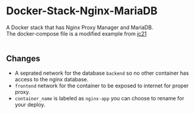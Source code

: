 # Docker-Stack-Nginx-MariaDB
 A Docker stack that has Nginx Proxy Manager and MariaDB.<br>
 The docker-compose file is a modified example from [jc21](https://github.com/NginxProxyManager/nginx-proxy-manager)
<br>
<br>
 <h2>Changes</h2>
 
 - A seprated network for the database `backend` so no other container has access to the nginx database.
 - `frontend` network for the container to be exposed to internet for proper proxy. 
 - `container_name` is labeled as `nginx-app` you can choose to rename for your deploy.